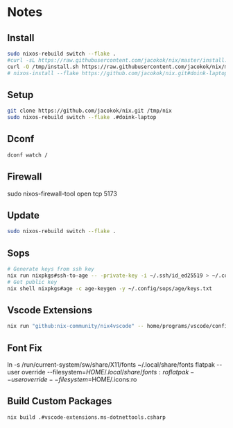 # Notes

## Install

```bash
sudo nixos-rebuild switch --flake .
#curl -sL https://raw.githubusercontent.com/jacokok/nix/master/install.sh | bash
curl -O /tmp/install.sh https://raw.githubusercontent.com/jacokok/nix/master/install.sh
# nixos-install --flake https://github.com/jacokok/nix.git#doink-laptop
```

## Setup

```bash
git clone https://github.com/jacokok/nix.git /tmp/nix
sudo nixos-rebuild switch --flake .#doink-laptop
```

## Dconf

```bash
dconf watch /
```

## Firewall

sudo nixos-firewall-tool open tcp 5173

## Update

```bash
sudo nixos-rebuild switch --flake .
```

## Sops

```bash
# Generate keys from ssh key
nix run nixpkgs#ssh-to-age -- -private-key -i ~/.ssh/id_ed25519 > ~/.config/sops/age/keys.txt
# Get public key
nix shell nixpkgs#age -c age-keygen -y ~/.config/sops/age/keys.txt
```

## Vscode Extensions

```bash
nix run "github:nix-community/nix4vscode" -- home/programs/vscode/config.toml -o home/programs/vscode/vscode_plugins.nix
```

## Font Fix

ln -s /run/current-system/sw/share/X11/fonts ~/.local/share/fonts
flatpak --user override --filesystem=$HOME/.local/share/fonts:ro
flatpak --user override --filesystem=$HOME/.icons:ro

## Build Custom Packages

```bash
nix build .#vscode-extensions.ms-dotnettools.csharp
```
